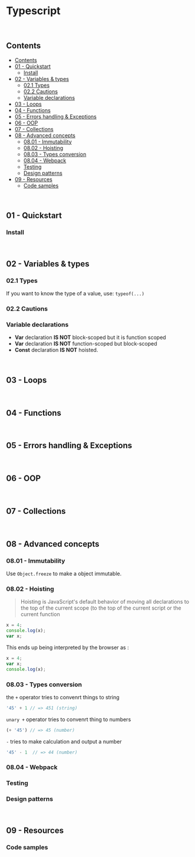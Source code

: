 # Typescript

<br>

## Contents
- [Contents](#contents)
- [01 - Quickstart](#01---quickstart)
  - [Install](#install)
- [02 - Variables & types](#02---variables--types)
  - [02.1 Types](#021-types)
  - [02.2 Cautions](#022-cautions)
  - [Variable declarations](#variable-declarations)
- [03 - Loops](#03---loops)
- [04 - Functions](#04---functions)
- [05 - Errors handling & Exceptions](#05---errors-handling--exceptions)
- [06 - OOP](#06---oop)
- [07 - Collections](#07---collections)
- [08 - Advanced concepts](#08---advanced-concepts)
  - [08.01 - Immutability](#0801---immutability)
  - [08.02 - Hoisting](#0802---hoisting)
  - [08.03 - Types conversion](#0803---types-conversion)
  - [08.04 - Webpack](#0804---webpack)
  - [Testing](#testing)
  - [Design patterns](#design-patterns)
- [09 - Resources](#09---resources)
  - [Code samples](#code-samples)

<br>

## 01 - Quickstart

### Install

<br>

## 02 - Variables & types

### 02.1 Types

If you want to know the type of a value, use: `typeof(...)`

### 02.2 Cautions

### Variable declarations


* **Var** declaration **IS NOT** block-scoped but it is function scoped
* **Var** declaration **IS NOT** function-scoped but block-scoped
* **Const** declaration **IS NOT** hoisted.



<br>

## 03 - Loops


<br>

## 04 - Functions


<br>

## 05 - Errors handling & Exceptions


<br>

## 06 - OOP


<br>

## 07 - Collections 



<br>

## 08 - Advanced concepts 

### 08.01 - Immutability

Use `Object.freeze` to make a object immutable.
### 08.02 - Hoisting 

> Hoisting is JavaScript's default behavior of moving all declarations to the top of the current scope (to the top of the current script or the current function

```js
x = 4;
console.log(x);
var x;

```

This ends up being interpreted by the browser as : 

```js
x = 4;
var x;
console.log(x);
```

### 08.03 - Types conversion

the `+` operator tries to convenrt things to string 

```js
'45' + 1 // => 451 (string)
```

`unary +` operator tries to convenrt thing to numbers 

```js
(+ '45') // => 45 (number)
```

`-` tries to make calculation and output a number

```js
'45' - 1  // => 44 (number)
```

### 08.04 - Webpack
### Testing


### Design patterns

<br>

## 09 - Resources 

### Code samples
<!-- Links -->
[Quickstart]: #01-quickstart  
[Variables & data types]: #02-variables-data-types
[Loops]: #03-loops
[Functions]: #04-functions   
[Errors handling & Exceptions]: #05-errors-handling-exceptions
[OOP]: #06-oop
[Collections]: #07-collections
[Advanced concepts]: #08-advanced-concepts
[Resources]: #09-resources

